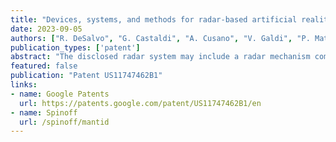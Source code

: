 ```yaml
---
title: "Devices, systems, and methods for radar-based artificial reality tracking"
date: 2023-09-05
authors: ["R. DeSalvo", "G. Castaldi", "A. Cusano", "V. Galdi", "P. Mattera", "R. Parente", "F. Daneshgaran", "J. M. Tien", "D. J. G. Krogstad"]
publication_types: ['patent']
abstract: "The disclosed radar system may include a radar mechanism comprising a transmitter and at least one receiver. The radar system may also include a signal generator that generates a frequency-modulated radar signal. In addition, the radar system may include at least one frequency multiplier that, after multiplying a frequency of the frequency-modulated radar signal by a certain factor, synchronously passes the frequency-modulated radar signal to (1) the transmitter to be transmitted to at least one transponder located on a wearable device and (2) a processing device communicatively coupled to the receiver. The processing device may (1) detect a signal returned to the receiver from the transponder in response to the frequency-modulated radar signal and (2) calculate a distance between the transponder and the receiver based at least in part on an analysis of the signal returned from the transponder and the frequency-modulated radar signal received from the frequency multiplier."
featured: false
publication: "Patent US11747462B1"
links:
- name: Google Patents
  url: https://patents.google.com/patent/US11747462B1/en
- name: Spinoff
  url: /spinoff/mantid
---
```

